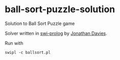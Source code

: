 # ball-sort-puzzle-solution
Solution to Ball Sort Puzzle game

Solver written in [swi-prolog](https://www.swi-prolog.org/) by [Jonathan Davies](https://github.com/jjd27/).

Run with

```swipl -c ballsort.pl```
